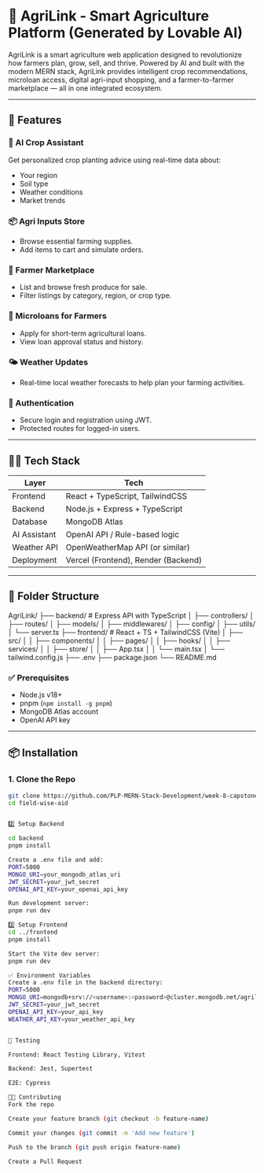 # 🌱 AgriLink - Smart Agriculture Platform (Generated by Lovable AI)

AgriLink is a smart agriculture web application designed to revolutionize how farmers plan, grow, sell, and thrive. Powered by AI and built with the modern MERN stack, AgriLink provides intelligent crop recommendations, microloan access, digital agri-input shopping, and a farmer-to-farmer marketplace — all in one integrated ecosystem.

---

## 🌟 Features

### 🧠 AI Crop Assistant
Get personalized crop planting advice using real-time data about:
- Your region
- Soil type
- Weather conditions
- Market trends

### 📦 Agri Inputs Store
- Browse essential farming supplies.
- Add items to cart and simulate orders.

### 🏪 Farmer Marketplace
- List and browse fresh produce for sale.
- Filter listings by category, region, or crop type.

### 💸 Microloans for Farmers
- Apply for short-term agricultural loans.
- View loan approval status and history.

### 🌤️ Weather Updates
- Real-time local weather forecasts to help plan your farming activities.

### 🔐 Authentication
- Secure login and registration using JWT.
- Protected routes for logged-in users.

---

## 🧑‍💻 Tech Stack

| Layer         | Tech                             |
|---------------|----------------------------------|
| Frontend      | React + TypeScript, TailwindCSS  |
| Backend       | Node.js + Express + TypeScript   |
| Database      | MongoDB Atlas                    |
| AI Assistant  | OpenAI API / Rule-based logic    |
| Weather API   | OpenWeatherMap API (or similar)  |
| Deployment    | Vercel (Frontend), Render (Backend) |

---

## 📁 Folder Structure

AgriLink/
├── backend/ # Express API with TypeScript
│ ├── controllers/
│ ├── routes/
│ ├── models/
│ ├── middlewares/
│ ├── config/
│ ├── utils/
│ └── server.ts
├── frontend/ # React + TS + TailwindCSS (Vite)
│ ├── src/
│ │ ├── components/
│ │ ├── pages/
│ │ ├── hooks/
│ │ ├── services/
│ │ ├── store/
│ │ ├── App.tsx
│ │ └── main.tsx
│ └── tailwind.config.js
├── .env
├── package.json
└── README.md


### ✅ Prerequisites

- Node.js v18+
- pnpm (`npm install -g pnpm`)
- MongoDB Atlas account
- OpenAI API key

---

## 📦 Installation

### 1. Clone the Repo

```bash
git clone https://github.com/PLP-MERN-Stack-Development/week-8-capstone_-RebMir.git
cd field-wise-aid


2️⃣ Setup Backend

cd backend
pnpm install

Create a .env file and add:
PORT=5000
MONGO_URI=your_mongodb_atlas_uri
JWT_SECRET=your_jwt_secret
OPENAI_API_KEY=your_openai_api_key

Run development server:
pnpm run dev

3️⃣ Setup Frontend
cd ../frontend
pnpm install

Start the Vite dev server:
pnpm run dev

✅ Environment Variables
Create a .env file in the backend directory:
PORT=5000
MONGO_URI=mongodb+srv://<username>:<password>@cluster.mongodb.net/agrilink
JWT_SECRET=your_jwt_secret
OPENAI_API_KEY=your_api_key
WEATHER_API_KEY=your_weather_api_key


🧪 Testing

Frontend: React Testing Library, Vitest

Backend: Jest, Supertest

E2E: Cypress

🧑‍🎓 Contributing
Fork the repo

Create your feature branch (git checkout -b feature-name)

Commit your changes (git commit -m 'Add new feature')

Push to the branch (git push origin feature-name)

Create a Pull Request

